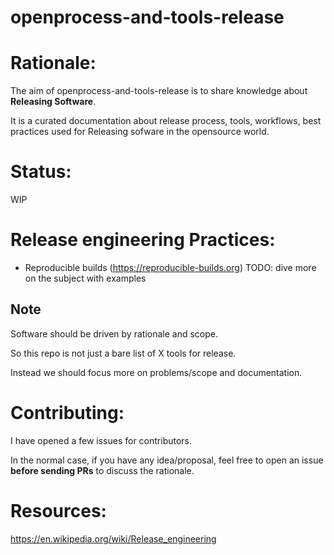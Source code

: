 # openprocess-and-tools-release

# Rationale:
The aim of openprocess-and-tools-release is to share knowledge about **Releasing Software**.

It is a curated documentation about release process, tools, workflows, best practices used for Releasing sofware in the opensource world.

# Status:

WIP


# Release engineering Practices:

* Reproducible builds (https://reproducible-builds.org) 
  TODO: dive more on the subject with examples




## Note

Software should be driven by rationale and scope.

So this repo is not just a bare list of X tools for release. 

Instead we should focus more on problems/scope and documentation.


# Contributing:

I have opened a few issues for contributors.

In the normal case, if you have any idea/proposal, feel free to open an issue **before sending PRs** to discuss the rationale.


# Resources:

https://en.wikipedia.org/wiki/Release_engineering
